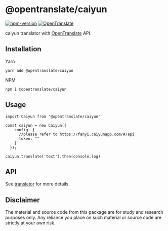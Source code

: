 # @opentranslate/caiyun

[![npm-version](https://img.shields.io/npm/v/@opentranslate/caiyun.svg)](https://www.npmjs.com/package/@opentranslate/caiyun)
[![OpenTranslate](https://img.shields.io/badge/OpenTranslate-Compatible-brightgreen)](https://github.com/OpenTranslate)

caiyun translator with [OpenTranslate](https://github.com/OpenTranslate) API.

## Installation

Yarn

```
yarn add @opentranslate/caiyun
```

NPM

```
npm i @opentranslate/caiyun
```

## Usage

```
import Caiyun from '@opentranslate/caiyun'

const caiyun = new Caiyun({
    config: {
      //please refer to https://fanyi.caiyunapp.com/#/api
      token: ""
    }
  });

caiyun.translate('text').then(console.log)
```

## API

See [translator](https://github.com/OpenTranslate/OpenTranslate/blob/master/packages/translator/README.md) for more details.

## Disclaimer

The material and source code from this package are for study and research purposes only. Any reliance you place on such material or source code are strictly at your own risk.

